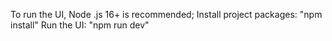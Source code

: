 To run the UI, Node .js 16+ is recommended;
Install project packages: "npm install"
Run the UI: "npm run dev"